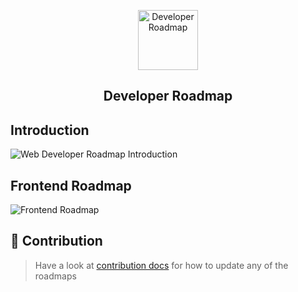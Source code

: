 <p align="center">
  <a href="http://github.com/kamranahmedse/developer-roadmap">
    <img src="https://i.imgur.com/Uid1O3A.png" alt="Developer Roadmap" width="96" height="96">
  </a>
  <h2 align="center">Developer Roadmap</h2>
</p>

## Introduction

![Web Developer Roadmap Introduction](./images/intro.png)

## Frontend Roadmap

![Frontend Roadmap](./images/frontend.png)

## 🙌 Contribution

> Have a look at [contribution docs](./contributing.md) for how to update any of the roadmaps

